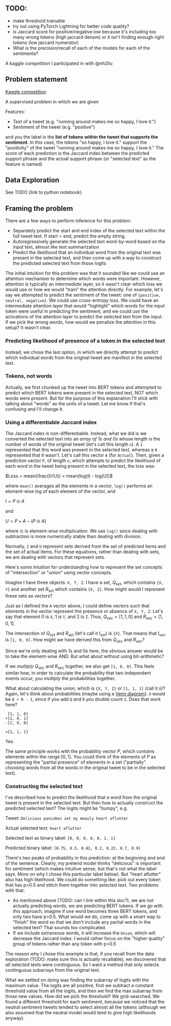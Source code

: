 ## TODO:
- make threshold trainable
- try out using PyTorch Lightning for better code quality?
- is Jaccard score for positive/negative low because it's including too many wrong tokens (high jaccard denom) or it isn't finding enough right tokens (low jaccard numerator)
- What is the precision/recall of each of the models for each of the sentiments?

A kaggle competition I participated in with @nh2liu
## Problem statement
[Kaggle competition](https://www.kaggle.com/c/tweet-sentiment-extraction)

A supervised problem in which we are given

Features:
- Text of a tweet (e.g. "running around makes me so happy, I love it.")
- Sentiment of the tweet (e.g. "positive")

and you the label is the **list of tokens within the tweet that supports the sentiment**. In this case, the tokens "so happy, I love it." support the "positivity" of the tweet "running around makes me so happy, I love it." The score of each prediction is the Jaccard index between the predicted support phrase and the actual support phrase (or "selected text" as the feature is named)

## Data Exploration
See TODO (link to python notebook)

## Framing the problem
There are a few ways to perform inference for this problem:
- Separately predict the start and end index of the selected text within the full tweet text. If start > end, predict the empty string.
- Autoregressively generate the selected text word-by-word based on the input text, almost like text summarization
- Predict the likelihood that an individual word from the original text was present in the selected text, and then come up with a way to construct the predicted selected text from those logits

The initial intuition for this problem was that it sounded like we could use an attention mechanism to determine which words were important. However, attention is typically an *intermediate* layer, so it wasn't clear which loss we would use or how we would "train" the attention directly. For example, let's say we attempted to predict the sentiment of the tweet: one of `{positive, neutral, negative}`. We could use cross-entropy loss. We could have an intermediate attention layer that would "highlight" which words for the input token were useful in predicting the sentiment, and we could use the activations of the attention layer to predict the selected text from the input.
If we pick the wrong words, how would we penalize the attention in this setup? It wasn't clear.

### Predicting likelihood of presence of a token in the selected text
Instead, we chose the last option, in which we directly attempt to predict which individual words from the original tweet are manifest in the selected text.
### Tokens, not words
Actually, we first chunked up the tweet into BERT tokens and attempted to predict which BERT tokens were present in the selected text, NOT which words were present. But for the purpose of this explanation I'll stick with talking about "words" as the units of a tweet. Let me know if that's confusing and I'll change it.

### Using a differentiable Jaccard index
The Jaccard index is non-differentiable. Instead, what we did is we converted the selected text into an *array of 1s and 0s* whose length is the number of words of the original tweet (let's call this length `n`). A `1` represented that this word was present in the selected text, whereas a `0` represented that it wasn't. Let's call this vector `A` (for `Actual`). Then, given a prediction vector `P`, of length `n`, which attempts to predict the likelihood of each word in the tweet being present in the selected text, the loss was:

$Loss = mean(\frac{I}{U}) = mean(log(I) - log(U))$

where `mean()` averages all the elements in a vector, `log()` performs an element-wise log of each element of the vector, and

$I = P \odot A$

and

$U = P + A - (P \odot A)$

where $\odot$ is element-wise multiplication. We use `log()` since dealing with subtraction is more numerically stable than dealing with division.

Normally, `I` and `U` represent sets derived from the set of predicted items and the set of actual items. For these equations, rather than dealing with sets, we are dealing with vectors that represent sets.

Here's some intuition for understanding how to represent the set concepts of "intersection" or "union" using vector concepts.

Imagine I have three objects: `X, Y, Z`. I have a set, $Q_{set}$, which contains `{X, Y}` and another set $R_{set}$ which contains `{X, Z}`. How might would I represent these sets as vectors?

Just as I defined the `A` vector above, I could define vectors such that elements in the vector represent the presence or absence of `X, Y, Z`. Let's say that element 0 is `X`, 1 is `Y`, and 2 is `Z`. Thus, $Q_{vec} = [1, 1, 0]$ and $R_{vec} = [1, 0, 1]$.

The intersection of $Q_{set}$ and $R_{set}$ (let's call it $I_{set}$) is `{X}`. That means that $I_{vec}$ is `[1, 0, 0]`. How might we have derived this from $Q_{vec}$ and $R_{vec}$?

Since we're only dealing with 1s and 0s here, the obvious answer would be to take the element-wise AND. But what about without using bit-arithmetic?

If we *multiply* $Q_{vec}$ and $R_{vec}$ together, we also get `[1, 0, 0]`. This feels similar how, in order to calculate the probability that two independent events occur, you *multiply* the probabilities together.

What about calculating the union, which is `{X, Y, Z}` or `[1, 1, 1]` (call it `U`)? Again, let's think about probabilities (maybe using a [Venn diagram](https://dr282zn36sxxg.cloudfront.net/datastreams/f-d%3Aa499b7d235ca3fade0f77b770bf4869fc84f7bb690ff64f2e01162cb%2BIMAGE_TINY%2BIMAGE_TINY.1)). `U` would be `Q + R - I`, since if you add `Q` and `R` you double count `I`. Does that work here?
 
```
 [1, 1, 0]
+[1, 0, 1]
-[1, 0, 0]

=[1, 1, 1]
```

Yes.

The same principle works with the probability vector $P$, which contains elements within the range $[0, 1]$. You could think of the elements of $P$ as representing the "partial presence" of elements in a set ("partially" choosing words from all the words in the original tweet to be in the selected text).

### Constructing the selected text

I've described how to predict the likelihood that a word from the original tweet is present in the selected text. But then how to actually construct the predicted selected text?
The logits might be "bumpy", e.g.

Tweet: `Delicious pancakes set my measly heart aflutter`

Actual selected text: `heart aflutter`

Selected text as binary label: `[0, 0, 0, 0, 0, 1, 1]`

Predicted binary label: `[0.75, 0.5, 0.01, 0.2, 0.22, 0.7, 0.9]`

There's two peaks of probability in this prediction: at the beginning and end of the sentence. Clearly, my pretend model thinks "delicious" is important for sentiment (which makes intuitive sense, but that's not what the label says. More on why I chose this particular label below). But "heart aflutter" also has high likelihood. We could do something like: pick out every token that has p>0.5 and stitch them together into selected text. Two problems with that:
- As mentioned above (TODO: can I link within this doc?), we are not actually predicting words, we are predicting BERT tokens. If we go with this approach, imagine if one word becomes three BERT tokens, and only two have p>0.5. What would we do, come up with a smart way to "finish" the word so that we don't include any partial words in the selected text? That sounds too complicated.
- If we include extraneous words, it will increase the `Union`, which will decrease the Jaccard index. I would rather focus on the "higher quality" group of tokens rather than any token with p>0.5

The reason why I chose this example is that, if you recall from the data exploration (TODO: make sure this is actually recallable), we discovered that *all* selected texts were continguous. So I want a method that only selects continguous subarrays from the original text.

What we settled on doing was finding the subarray of logits with the maximum value. The logits are all positive, first we subtract a constant threshold value from all the logits, and then we find the max subarray from those new values. How did we pick the threshold? We grid-searched. We found a different threshold for each sentiment, because we noticed that the neutral sentiment tweets tended to select almost all the tokens (although we also assumed that the neutral model would tend to give high likelihoods anyway).